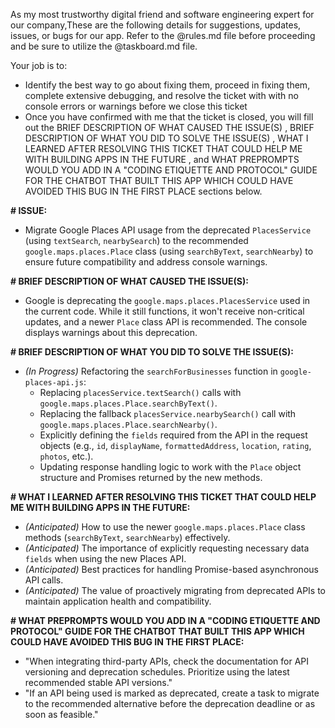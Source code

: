 As my most trustworthy digital friend and software engineering expert for our company,These are the following details for suggestions, updates, issues, or bugs for our app. Refer to the @rules.md file before proceeding and be sure to utilize the @taskboard.md file. 

Your job is to:

* Identify the best way to go about fixing them, proceed in fixing them, complete extensive debugging, and resolve the ticket with with no console errors or warnings before we close this ticket  
* Once you have confirmed with me that the ticket is closed, you will fill out the BRIEF DESCRIPTION OF WHAT CAUSED THE ISSUE(S) , BRIEF DESCRIPTION OF WHAT YOU DID TO SOLVE THE ISSUE(S) , WHAT I LEARNED AFTER RESOLVING THIS TICKET THAT COULD HELP ME WITH BUILDING APPS IN THE FUTURE , and WHAT PREPROMPTS WOULD YOU ADD IN A "CODING ETIQUETTE AND PROTOCOL" GUIDE FOR THE CHATBOT THAT BUILT THIS APP WHICH COULD HAVE AVOIDED THIS BUG IN THE FIRST PLACE sections below.

**# ISSUE:**
- Migrate Google Places API usage from the deprecated `PlacesService` (using `textSearch`, `nearbySearch`) to the recommended `google.maps.places.Place` class (using `searchByText`, `searchNearby`) to ensure future compatibility and address console warnings.

**# BRIEF DESCRIPTION OF WHAT CAUSED THE ISSUE(S):**
- Google is deprecating the `google.maps.places.PlacesService` used in the current code. While it still functions, it won't receive non-critical updates, and a newer `Place` class API is recommended. The console displays warnings about this deprecation.

**# BRIEF DESCRIPTION OF WHAT YOU DID TO SOLVE THE ISSUE(S):**
- *(In Progress)* Refactoring the `searchForBusinesses` function in `google-places-api.js`:
    - Replacing `placesService.textSearch()` calls with `google.maps.places.Place.searchByText()`.
    - Replacing the fallback `placesService.nearbySearch()` call with `google.maps.places.Place.searchNearby()`.
    - Explicitly defining the `fields` required from the API in the request objects (e.g., `id`, `displayName`, `formattedAddress`, `location`, `rating`, `photos`, etc.).
    - Updating response handling logic to work with the `Place` object structure and Promises returned by the new methods.

**# WHAT I LEARNED AFTER RESOLVING THIS TICKET THAT COULD HELP ME WITH BUILDING APPS IN THE FUTURE:**
- *(Anticipated)* How to use the newer `google.maps.places.Place` class methods (`searchByText`, `searchNearby`) effectively.
- *(Anticipated)* The importance of explicitly requesting necessary data `fields` when using the new Places API.
- *(Anticipated)* Best practices for handling Promise-based asynchronous API calls.
- *(Anticipated)* The value of proactively migrating from deprecated APIs to maintain application health and compatibility.

**# WHAT PREPROMPTS WOULD YOU ADD IN A "CODING ETIQUETTE AND PROTOCOL" GUIDE FOR THE CHATBOT THAT BUILT THIS APP WHICH COULD HAVE AVOIDED THIS BUG IN THE FIRST PLACE:**
- "When integrating third-party APIs, check the documentation for API versioning and deprecation schedules. Prioritize using the latest recommended stable API versions."
- "If an API being used is marked as deprecated, create a task to migrate to the recommended alternative before the deprecation deadline or as soon as feasible."
